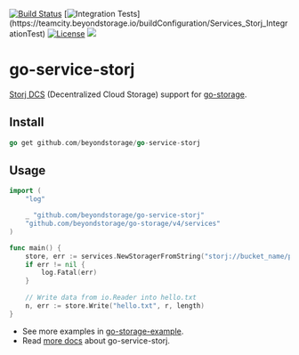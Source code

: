 [![Build Status](https://github.com/beyondstorage/go-service-storj/workflows/Unit%20Test/badge.svg?branch=master)](https://github.com/beyondstorage/go-service-storj/actions?query=workflow%3A%22Unit+Test%22)
[![Integration Tests](https://teamcity.beyondstorage.io/app/rest/builds/buildType:(id:Services_Storj_IntegrationTest)/statusIcon)](https://teamcity.beyondstorage.io/buildConfiguration/Services_Storj_IntegrationTest)
[![License](https://img.shields.io/badge/license-apache%20v2-blue.svg)](https://github.com/Xuanwo/storage/blob/master/LICENSE)
[![](https://img.shields.io/matrix/beyondstorage@go-storage:matrix.org.svg?logo=matrix)](https://matrix.to/#/#beyondstorage@go-storage:matrix.org)

# go-service-storj

[Storj DCS] (Decentralized Cloud Storage) support for [go-storage].

[Storj DCS]: https://www.storj.io
[go-storage]: https://github.com/beyondstorage/go-storage

## Install

```go
go get github.com/beyondstorage/go-service-storj
```

## Usage

```go
import (
	"log"

	_ "github.com/beyondstorage/go-service-storj"
	"github.com/beyondstorage/go-storage/v4/services"
)

func main() {
	store, err := services.NewStoragerFromString("storj://bucket_name/path/to/workdir")
	if err != nil {
		log.Fatal(err)
	}
	
	// Write data from io.Reader into hello.txt
	n, err := store.Write("hello.txt", r, length)
}
```

- See more examples in [go-storage-example](https://github.com/beyondstorage/go-storage-example).
- Read [more docs](https://beyondstorage.io/docs/go-storage/services/storj) about go-service-storj.